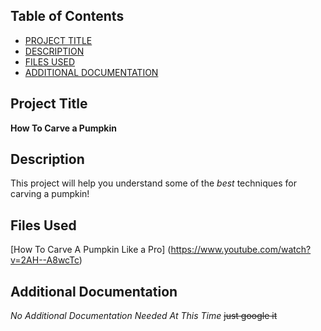   ## Table of Contents

  - [PROJECT TITLE](#Project-Title)
  - [DESCRIPTION](#Description)
  - [FILES USED](#files-used)
  - [ADDITIONAL DOCUMENTATION](#additional-documentation)

  ## Project Title
  
  **How To Carve a Pumpkin**
  
  ## Description
  
  This project will help you understand some of the _best_ techniques for carving a pumpkin!
    
   ## Files Used
   [How To Carve A Pumpkin Like a Pro] (https://www.youtube.com/watch?v=2AH--A8wcTc)
   
   ## Additional Documentation
  
  *No Additional Documentation Needed At This Time*
~~just google it~~
